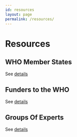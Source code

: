 ```yaml
---
id: resources
layout: page
permalink: /resources/
--- 
```


# Resources

## WHO Member States

See [details](todo)

## Funders to the WHO

See [details](todo)

## Groups Of Experts

See [details](todo)
